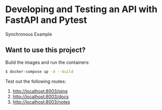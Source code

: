 # Developing and Testing an API with FastAPI and Pytest

Synchronous Example

## Want to use this project?

Build the images and run the containers:

```sh
$ docker-compose up -d --build
```

Test out the following routes:

1. [http://localhost:8003/ping](http://localhost:8003/ping)
1. [http://localhost:8003/docs](http://localhost:8003/docs)
1. [http://localhost:8003/notes](http://localhost:8003/notes)
